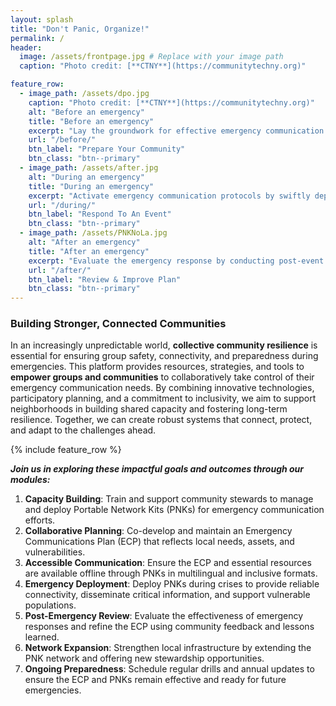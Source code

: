 ```yaml
---
layout: splash
title: "Don't Panic, Organize!"
permalink: /
header:
  image: /assets/frontpage.jpg # Replace with your image path
  caption: "Photo credit: [**CTNY**](https://communitytechny.org)"

feature_row:
  - image_path: /assets/dpo.jpg
    caption: "Photo credit: [**CTNY**](https://communitytechny.org)"
    alt: "Before an emergency"
    title: "Before an emergency"
    excerpt: "Lay the groundwork for effective emergency communication by building local capacity and training Digital Stewards as first responders. Develop a collaborative Emergency Communications Plan (ECP) through community workshops, ensuring it is accessible, inclusive, and adaptable to the community’s evolving needs."
    url: "/before/"
    btn_label: "Prepare Your Community"
    btn_class: "btn--primary"
  - image_path: /assets/after.jpg
    alt: "During an emergency"
    title: "During an emergency"
    excerpt: "Activate emergency communication protocols by swiftly deploying PNKs to critical locations, prioritizing vulnerable populations. Ensure reliable connectivity and offline access to essential resources, while fostering community engagement through clear, multilingual communication. Empower stewards to coordinate efforts and maintain a responsive feedback loop with residents."
    url: "/during/"
    btn_label: "Respond To An Event"
    btn_class: "btn--primary"
  - image_path: /assets/PNKNoLa.jpg
    alt: "After an emergency"
    title: "After an emergency"
    excerpt: "Evaluate the emergency response by conducting post-event reviews and analyzing PNK usage data to refine the ECP. Enhance the network by adding nodes and updating resources, while sustaining community involvement through stewardship opportunities and annual drills to ensure continued readiness and resilience."
    url: "/after/"
    btn_label: "Review & Improve Plan"
    btn_class: "btn--primary"
---
```

### Building Stronger, Connected Communities

In an increasingly unpredictable world, **collective community resilience** is essential for ensuring group safety, connectivity, and preparedness during emergencies. This platform provides resources, strategies, and tools to **empower groups and communities** to collaboratively take control of their emergency communication needs. By combining innovative technologies, participatory planning, and a commitment to inclusivity, we aim to support neighborhoods in building shared capacity and fostering long-term resilience. Together, we can create robust systems that connect, protect, and adapt to the challenges ahead.

{% include feature_row %}

**_Join us in exploring these impactful goals and outcomes through our modules:_**

1. **Capacity Building**: Train and support community stewards to manage and deploy Portable Network Kits (PNKs) for emergency communication efforts.
2. **Collaborative Planning**: Co-develop and maintain an Emergency Communications Plan (ECP) that reflects local needs, assets, and vulnerabilities.
3. **Accessible Communication**: Ensure the ECP and essential resources are available offline through PNKs in multilingual and inclusive formats.
4. **Emergency Deployment**: Deploy PNKs during crises to provide reliable connectivity, disseminate critical information, and support vulnerable populations.
5. **Post-Emergency Review**: Evaluate the effectiveness of emergency responses and refine the ECP using community feedback and lessons learned.
6. **Network Expansion**: Strengthen local infrastructure by extending the PNK network and offering new stewardship opportunities.
7. **Ongoing Preparedness**: Schedule regular drills and annual updates to ensure the ECP and PNKs remain effective and ready for future emergencies.
